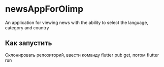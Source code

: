 # newsAppForOlimp
An application for viewing news with the ability to select the language, category and country

## Как запустить
Склонировать репозиторий, ввести команду flutter pub get, потом flutter run
